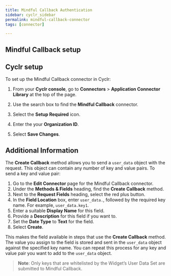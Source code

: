 ```yaml
---
title: Mindful Callback Authentication
sidebar: cyclr_sidebar
permalink: mindful-callback-connector
tags: [connector]

---
```


## Mindful Callback setup

## Cyclr setup

To set up the Mindful Callback connector in Cyclr:

1. From your **Cyclr console**, go to **Connectors** > **Application Connector Library** at the top of the page.

2. Use the search box to find the **Mindful Callback** connector.

3. Select the **Setup Required** icon.

4. Enter the your **Organization ID**.

5. Select **Save Changes**.

## Additional Information

The **Create Callback** method allows you to send a `user_data` object with the request. This object can contain any number of key and value pairs. To send a key and value pair:

1. Go to the **Edit Connector** page for the Mindful Callback connector.
2. Under the **Methods & Fields** heading, find the **Create Callback** method.
3. Next to the **Request Fields** heading, select the red plus button.
4. In the **Field Location** box, enter `user_data.`, followed by the required key name. For example, `user_data.key1`.
5. Enter a suitable **Display Name** for this field.
6. Provide a **Description** for this field if you want to.
7. Set the **Date Type** to **Text** for the field.
8. Select **Create**.

This makes the field available in steps that use the **Create Callback** method. The value you assign to the field is stored and sent in the `user_data` object against the specified key name. You can repeat this process for any key and value pair you want to add to the `user_data` object.

> **Note**: Only keys that are whitelisted by the Widget’s User Data Set are submitted to Mindful Callback.
